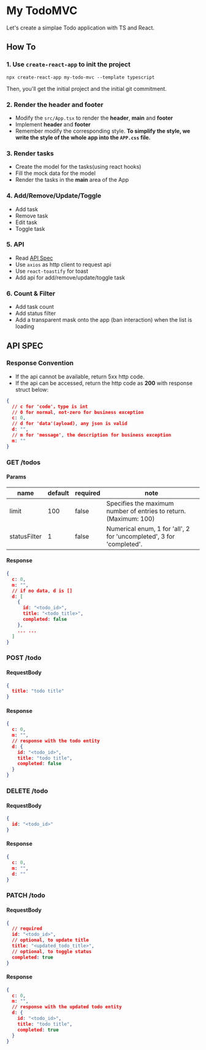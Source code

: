 # My TodoMVC

Let's create a simplae Todo application with TS and React.

## How To

### 1. Use `create-react-app` to init the project


```
npx create-react-app my-todo-mvc --template typescript
```

Then, you'll get the initial project and the initial git commitment.

### 2. Render the header and footer

- Modify the `src/App.tsx` to render the **header**, **main** and **footer**
- Implement **header** and **footer**
- Remember modify the corresponding style. **To simplify the style, we write the style of the whole app into the `APP.css` file.**

### 3. Render tasks

- Create the model for the tasks(using react hooks)
- Fill the mock data for the model
- Render the tasks in the **main** area of the App

### 4. Add/Remove/Update/Toggle

- Add task
- Remove task
- Edit task
- Toggle task

### 5. API

- Read [API Spec](#api-spec)
- Use `axios` as http client to request api
- Use `react-toastify` for toast
- Add api for add/remove/update/toggle task

### 6. Count & Filter

- Add task count
- Add status filter
- Add a transparent mask onto the app (ban interaction) when the list is loading

## API SPEC

### Response Convention

- If the api cannot be available, return 5xx http code. 
- If the api can be accessed, return the http code as **200** with response struct below:

```json
{
  // c for 'code'，type is int
  // 0 for normal, not-zero for business exception
  c: 0,
  // d for 'data'(ayload), any json is valid
  d: "",
  // m for 'message', the description for business exception
  m: ""
}
```

### GET /todos

#### Params
name | default | required | note
---------|----------|---------|---------
 limit | 100 | false | Specifies the maximum number of entries to return.(Maximum: 100)
 statusFilter | 1 | false | Numerical enum, 1 for 'all', 2 for 'uncompleted', 3 for 'completed'.

#### Response
```json
{
  c: 0,
  m: "",
  // if no data, d is []
  d: [
    {
      id: "<todo_id>",
      title: "<todo_title>",
      completed: false
    },
    ... ...
  ]
}
```

### POST /todo

#### RequestBody
```json
{
  title: "todo title"
}
```

#### Response
```json
{
  c: 0,
  m: "",
  // response with the todo entity
  d: {
    id: "<todo_id>",
    title: "todo title",
    completed: false
  }
}
```


### DELETE /todo

#### RequestBody
```json
{
  id: "<todo_id>"
}
```

#### Response
```json
{
  c: 0,
  m: "",
  d: ""
}
```

### PATCH /todo

#### RequestBody
```json
{
  // required
  id: "<todo_id>",
  // optional, to update title
  title: "<updated_todo_title>",
  // optional, to toggle status
  completed: true
}
```

#### Response
```json
{
  c: 0,
  m: "",
  // response with the updated todo entity
  d: {
    id: "<todo_id>",
    title: "todo title",
    completed: true
  }
}
```


